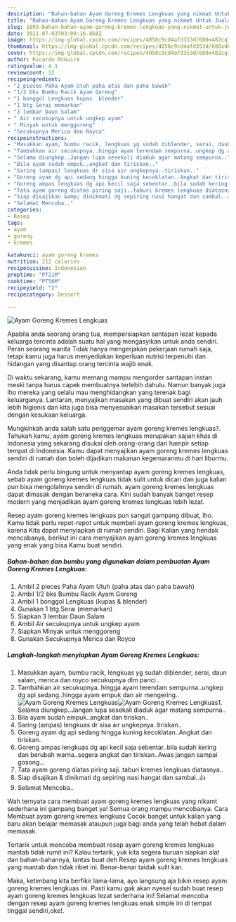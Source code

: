 ```yaml
---
description: "Bahan-bahan Ayam Goreng Kremes Lengkuas yang nikmat Untuk Jualan"
title: "Bahan-bahan Ayam Goreng Kremes Lengkuas yang nikmat Untuk Jualan"
slug: 1093-bahan-bahan-ayam-goreng-kremes-lengkuas-yang-nikmat-untuk-jualan
date: 2021-07-03T03:09:16.868Z
image: https://img-global.cpcdn.com/recipes/4058c9cd4afd353d/680x482cq70/ayam-goreng-kremes-lengkuas-foto-resep-utama.jpg
thumbnail: https://img-global.cpcdn.com/recipes/4058c9cd4afd353d/680x482cq70/ayam-goreng-kremes-lengkuas-foto-resep-utama.jpg
cover: https://img-global.cpcdn.com/recipes/4058c9cd4afd353d/680x482cq70/ayam-goreng-kremes-lengkuas-foto-resep-utama.jpg
author: Ricardo McGuire
ratingvalue: 4.1
reviewcount: 12
recipeingredient:
- "2 pieces Paha Ayam Utuh paha atas dan paha bawah"
- "1/2 bks Bumbu Racik Ayam Goreng"
- "1 bonggol Lengkuas kupas  blender"
- "1 btg Serai memarkan"
- "3 lembar Daun Salam"
- " Air secukupnya untuk ungkep ayam"
- " Minyak untuk menggoreng"
- "Secukupnya Merica dan Royco"
recipeinstructions:
- "Masukkan ayam, bumbu racik, lengkuas yg sudah diblender, serai, daun salam, merica dan royco secukupnya dlm panci.."
- "Tambahkan air secukupnya..hingga ayam terendam sempurna..ungkep dg api sedang..hingga ayam empuk dan air mengering.."
- "Selama diungkep..Jangan lupa sesekali diaduk agar matang sempurna.."
- "Bila ayam sudah empuk..angkat dan tiriskan.."
- "Saring (ampas) lengkuas dr sisa air ungkepnya..tiriskan.."
- "Goreng ayam dg api sedang hingga kuning kecoklatan..Angkat dan tiriskan.."
- "Goreng ampas lengkuas dg api kecil saja sebentar..bila sudah kering dan berubah warna..segera angkat dan tiriskan..Awas jangan sampai gosong..."
- "Tata ayam goreng diatas piring saji..taburi kremes lengkuas diatasnya.."
- "Siap disajikan &amp; dinikmati dg sepiring nasi hangat dan sambal..👍"
- "Selamat Mencoba.."
categories:
- Resep
tags:
- ayam
- goreng
- kremes

katakunci: ayam goreng kremes 
nutrition: 212 calories
recipecuisine: Indonesian
preptime: "PT21M"
cooktime: "PT56M"
recipeyield: "2"
recipecategory: Dessert

---
```



![Ayam Goreng Kremes Lengkuas](https://img-global.cpcdn.com/recipes/4058c9cd4afd353d/680x482cq70/ayam-goreng-kremes-lengkuas-foto-resep-utama.jpg)

Apabila anda seorang orang tua, mempersiapkan santapan lezat kepada keluarga tercinta adalah suatu hal yang mengasyikan untuk anda sendiri. Peran seorang  wanita Tidak hanya mengerjakan pekerjaan rumah saja, tetapi kamu juga harus menyediakan keperluan nutrisi terpenuhi dan hidangan yang disantap orang tercinta wajib enak.

Di waktu  sekarang, kamu memang mampu mengorder santapan instan meski tanpa harus capek membuatnya terlebih dahulu. Namun banyak juga lho mereka yang selalu mau menghidangkan yang terenak bagi keluarganya. Lantaran, menyajikan masakan yang dibuat sendiri akan jauh lebih higienis dan kita juga bisa menyesuaikan masakan tersebut sesuai dengan kesukaan keluarga. 



Mungkinkah anda salah satu penggemar ayam goreng kremes lengkuas?. Tahukah kamu, ayam goreng kremes lengkuas merupakan sajian khas di Indonesia yang sekarang disukai oleh orang-orang dari hampir setiap tempat di Indonesia. Kamu dapat menyajikan ayam goreng kremes lengkuas sendiri di rumah dan boleh dijadikan makanan kegemaranmu di hari liburmu.

Anda tidak perlu bingung untuk menyantap ayam goreng kremes lengkuas, sebab ayam goreng kremes lengkuas tidak sulit untuk dicari dan juga kalian pun bisa mengolahnya sendiri di rumah. ayam goreng kremes lengkuas dapat dimasak dengan beraneka cara. Kini sudah banyak banget resep modern yang menjadikan ayam goreng kremes lengkuas lebih lezat.

Resep ayam goreng kremes lengkuas pun sangat gampang dibuat, lho. Kamu tidak perlu repot-repot untuk membeli ayam goreng kremes lengkuas, karena Kita dapat menyiapkan di rumah sendiri. Bagi Kalian yang hendak mencobanya, berikut ini cara menyajikan ayam goreng kremes lengkuas yang enak yang bisa Kamu buat sendiri.

<!--inarticleads1-->

##### Bahan-bahan dan bumbu yang digunakan dalam pembuatan Ayam Goreng Kremes Lengkuas:

1. Ambil 2 pieces Paha Ayam Utuh (paha atas dan paha bawah)
1. Ambil 1/2 bks Bumbu Racik Ayam Goreng
1. Ambil 1 bonggol Lengkuas (kupas &amp; blender)
1. Gunakan 1 btg Serai (memarkan)
1. Siapkan 3 lembar Daun Salam
1. Ambil  Air secukupnya untuk ungkep ayam
1. Siapkan  Minyak untuk menggoreng
1. Gunakan Secukupnya Merica dan Royco




<!--inarticleads2-->

##### Langkah-langkah menyiapkan Ayam Goreng Kremes Lengkuas:

1. Masukkan ayam, bumbu racik, lengkuas yg sudah diblender, serai, daun salam, merica dan royco secukupnya dlm panci..
1. Tambahkan air secukupnya..hingga ayam terendam sempurna..ungkep dg api sedang..hingga ayam empuk dan air mengering..
<img src="https://img-global.cpcdn.com/steps/5e83b5fbc47913bd/160x128cq70/ayam-goreng-kremes-lengkuas-langkah-memasak-2-foto.jpg" alt="Ayam Goreng Kremes Lengkuas"><img src="https://img-global.cpcdn.com/steps/c4723c4b6abdc450/160x128cq70/ayam-goreng-kremes-lengkuas-langkah-memasak-2-foto.jpg" alt="Ayam Goreng Kremes Lengkuas">1. Selama diungkep..Jangan lupa sesekali diaduk agar matang sempurna..
1. Bila ayam sudah empuk..angkat dan tiriskan..
1. Saring (ampas) lengkuas dr sisa air ungkepnya..tiriskan..
1. Goreng ayam dg api sedang hingga kuning kecoklatan..Angkat dan tiriskan..
1. Goreng ampas lengkuas dg api kecil saja sebentar..bila sudah kering dan berubah warna..segera angkat dan tiriskan..Awas jangan sampai gosong...
1. Tata ayam goreng diatas piring saji..taburi kremes lengkuas diatasnya..
1. Siap disajikan &amp; dinikmati dg sepiring nasi hangat dan sambal..👍
1. Selamat Mencoba..




Wah ternyata cara membuat ayam goreng kremes lengkuas yang nikamt sederhana ini gampang banget ya! Semua orang mampu mencobanya. Cara Membuat ayam goreng kremes lengkuas Cocok banget untuk kalian yang baru akan belajar memasak ataupun juga bagi anda yang telah hebat dalam memasak.

Tertarik untuk mencoba membuat resep ayam goreng kremes lengkuas mantab tidak rumit ini? Kalau tertarik, yuk kita segera buruan siapkan alat dan bahan-bahannya, lantas buat deh Resep ayam goreng kremes lengkuas yang mantab dan tidak ribet ini. Benar-benar taidak sulit kan. 

Maka, ketimbang kita berfikir lama-lama, ayo langsung aja bikin resep ayam goreng kremes lengkuas ini. Pasti kamu gak akan nyesel sudah buat resep ayam goreng kremes lengkuas lezat sederhana ini! Selamat mencoba dengan resep ayam goreng kremes lengkuas enak simple ini di tempat tinggal sendiri,oke!.

